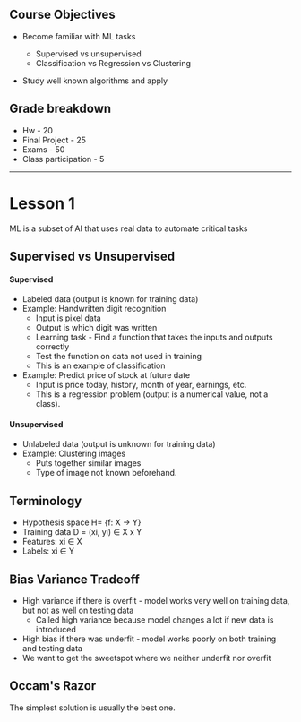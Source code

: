 ## Course Objectives

* Become familiar with ML tasks
	* Supervised vs unsupervised
	* Classification vs Regression vs Clustering

* Study well known algorithms and apply

## Grade breakdown

* Hw - 20
* Final Project - 25
* Exams - 50
* Class participation - 5

---
# Lesson 1

ML is a subset of AI that uses real data to automate critical tasks

## Supervised vs Unsupervised

#### Supervised
* Labeled data (output is known for training data)
* Example: Handwritten digit recognition
	* Input is pixel data
	* Output is which digit was written
	* Learning task - Find a function that takes the inputs and outputs correctly
	* Test the function on data not used in training
	* This is an example of classification
* Example: Predict price of stock at future date
	* Input is price today, history, month of  year, earnings, etc.
	* This is a regression problem (output is a numerical value, not a class).


#### Unsupervised
* Unlabeled data (output is unknown for training data)
* Example: Clustering images
	* Puts together similar images
	* Type of image not known beforehand.

## Terminology

* Hypothesis space H= {f: X -> Y}
* Training data D = (xi, yi) ∈ X x Y
* Features: xi ∈ X
* Labels: xi ∈ Y


## Bias Variance Tradeoff

* High variance if there is overfit - model works very well on training data, but not as well on testing data
	* Called high variance because model changes a lot if new data is introduced
* High bias if there was underfit - model works poorly on both training and testing data
* We want to get the sweetspot where we neither underfit nor overfit

## Occam's Razor

The simplest solution is usually the best one.